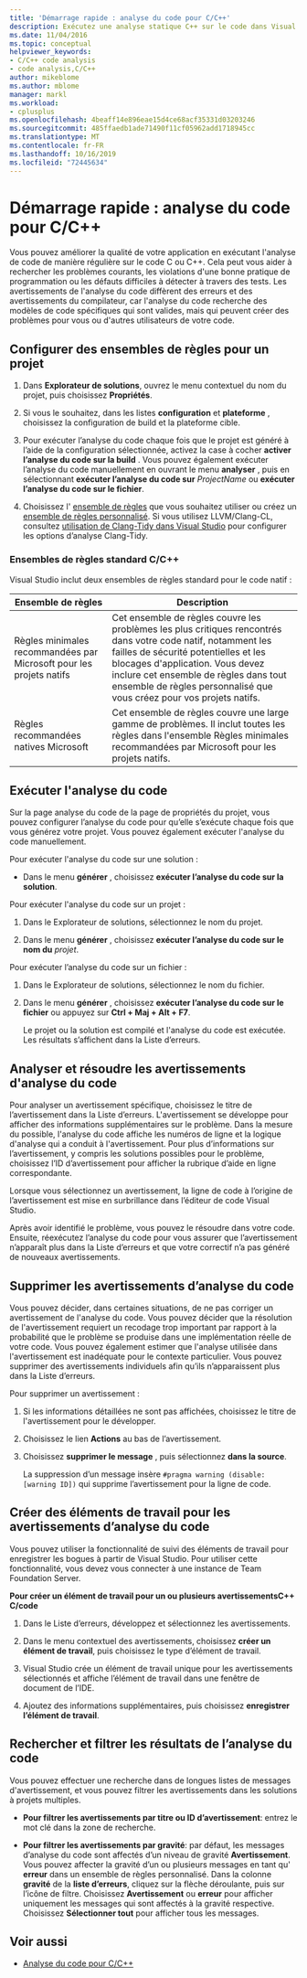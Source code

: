 ```yaml
---
title: 'Démarrage rapide : analyse du code pour C/C++'
description: Exécutez une analyse statique C++ sur le code dans Visual Studio pour détecter les problèmes de codage courants et les défauts.
ms.date: 11/04/2016
ms.topic: conceptual
helpviewer_keywords:
- C/C++ code analysis
- code analysis,C/C++
author: mikeblome
ms.author: mblome
manager: markl
ms.workload:
- cplusplus
ms.openlocfilehash: 4beaff14e896eae15d4ce68acf35331d03203246
ms.sourcegitcommit: 485ffaedb1ade71490f11cf05962add1718945cc
ms.translationtype: MT
ms.contentlocale: fr-FR
ms.lasthandoff: 10/16/2019
ms.locfileid: "72445634"
---
```

# <a name="quickstart-code-analysis-for-cc"></a>Démarrage rapide : analyse du code pour C/C++

Vous pouvez améliorer la qualité de votre application en exécutant l'analyse de code de manière régulière sur le code C ou C++. Cela peut vous aider à rechercher les problèmes courants, les violations d'une bonne pratique de programmation ou les défauts difficiles à détecter à travers des tests. Les avertissements de l'analyse du code diffèrent des erreurs et des avertissements du compilateur, car l'analyse du code recherche des modèles de code spécifiques qui sont valides, mais qui peuvent créer des problèmes pour vous ou d'autres utilisateurs de votre code.

## <a name="configure-rule-sets-for-a-project"></a>Configurer des ensembles de règles pour un projet

1. Dans **Explorateur de solutions**, ouvrez le menu contextuel du nom du projet, puis choisissez **Propriétés**.

2. Si vous le souhaitez, dans les listes **configuration** et **plateforme** , choisissez la configuration de build et la plateforme cible.

3. Pour exécuter l’analyse du code chaque fois que le projet est généré à l’aide de la configuration sélectionnée, activez la case à cocher **activer l’analyse du code sur la build** . Vous pouvez également exécuter l’analyse du code manuellement en ouvrant le menu **analyser** , puis en sélectionnant **exécuter l’analyse du code sur** *ProjectName* ou **exécuter l’analyse du code sur le fichier**.

4. Choisissez l' [ensemble de règles](../code-quality/using-rule-sets-to-specify-the-cpp-rules-to-run.md) que vous souhaitez utiliser ou créez un [ensemble de règles personnalisé](../code-quality/how-to-create-a-custom-rule-set.md). Si vous utilisez LLVM/Clang-CL, consultez [utilisation de Clang-Tidy dans Visual Studio](../code-quality/clang-tidy.md) pour configurer les options d’analyse Clang-Tidy.

### <a name="standard-cc-rule-sets"></a>Ensembles de règles standard C/C++

Visual Studio inclut deux ensembles de règles standard pour le code natif :

|Ensemble de règles|Description|
|--------------|-----------------|
|Règles minimales recommandées par Microsoft pour les projets natifs|Cet ensemble de règles couvre les problèmes les plus critiques rencontrés dans votre code natif, notamment les failles de sécurité potentielles et les blocages d'application. Vous devez inclure cet ensemble de règles dans tout ensemble de règles personnalisé que vous créez pour vos projets natifs.|
|Règles recommandées natives Microsoft|Cet ensemble de règles couvre une large gamme de problèmes. Il inclut toutes les règles dans l'ensemble Règles minimales recommandées par Microsoft pour les projets natifs.|

## <a name="run-code-analysis"></a>Exécuter l'analyse du code

Sur la page analyse du code de la page de propriétés du projet, vous pouvez configurer l’analyse du code pour qu’elle s’exécute chaque fois que vous générez votre projet. Vous pouvez également exécuter l'analyse du code manuellement.

Pour exécuter l'analyse du code sur une solution :

- Dans le menu **générer** , choisissez **exécuter l’analyse du code sur la solution**.

Pour exécuter l'analyse du code sur un projet :

1. Dans le Explorateur de solutions, sélectionnez le nom du projet.

2. Dans le menu **générer** , choisissez **exécuter l’analyse du code sur le nom du** *projet*.

Pour exécuter l’analyse du code sur un fichier :

1. Dans le Explorateur de solutions, sélectionnez le nom du fichier.

2. Dans le menu **générer** , choisissez **exécuter l’analyse du code sur le fichier** ou appuyez sur **Ctrl + Maj + Alt + F7**.

   Le projet ou la solution est compilé et l'analyse du code est exécutée. Les résultats s’affichent dans la Liste d’erreurs.

## <a name="analyze-and-resolve-code-analysis-warnings"></a>Analyser et résoudre les avertissements d'analyse du code

Pour analyser un avertissement spécifique, choisissez le titre de l’avertissement dans la Liste d’erreurs. L'avertissement se développe pour afficher des informations supplémentaires sur le problème. Dans la mesure du possible, l'analyse du code affiche les numéros de ligne et la logique d'analyse qui a conduit à l'avertissement. Pour plus d’informations sur l’avertissement, y compris les solutions possibles pour le problème, choisissez l’ID d’avertissement pour afficher la rubrique d’aide en ligne correspondante.

Lorsque vous sélectionnez un avertissement, la ligne de code à l’origine de l’avertissement est mise en surbrillance dans l’éditeur de code Visual Studio.

Après avoir identifié le problème, vous pouvez le résoudre dans votre code. Ensuite, réexécutez l’analyse du code pour vous assurer que l’avertissement n’apparaît plus dans la Liste d’erreurs et que votre correctif n’a pas généré de nouveaux avertissements.

## <a name="suppress-code-analysis-warnings"></a>Supprimer les avertissements d’analyse du code

Vous pouvez décider, dans certaines situations, de ne pas corriger un avertissement de l'analyse du code. Vous pouvez décider que la résolution de l'avertissement requiert un recodage trop important par rapport à la probabilité que le problème se produise dans une implémentation réelle de votre code. Vous pouvez également estimer que l'analyse utilisée dans l'avertissement est inadéquate pour le contexte particulier. Vous pouvez supprimer des avertissements individuels afin qu’ils n’apparaissent plus dans la Liste d’erreurs.

Pour supprimer un avertissement :

1. Si les informations détaillées ne sont pas affichées, choisissez le titre de l'avertissement pour le développer.

2. Choisissez le lien **Actions** au bas de l’avertissement.

3. Choisissez **supprimer le message** , puis sélectionnez **dans la source**.

   La suppression d’un message insère `#pragma warning (disable:[warning ID])` qui supprime l’avertissement pour la ligne de code.

## <a name="create-work-items-for-code-analysis-warnings"></a>Créer des éléments de travail pour les avertissements d’analyse du code

Vous pouvez utiliser la fonctionnalité de suivi des éléments de travail pour enregistrer les bogues à partir de Visual Studio. Pour utiliser cette fonctionnalité, vous devez vous connecter à une instance de Team Foundation Server.

**Pour créer un élément de travail pour un ou plusieurs avertissementsC++ C/code**

1. Dans le Liste d’erreurs, développez et sélectionnez les avertissements.

2. Dans le menu contextuel des avertissements, choisissez **créer un élément de travail**, puis choisissez le type d’élément de travail.

3. Visual Studio crée un élément de travail unique pour les avertissements sélectionnés et affiche l’élément de travail dans une fenêtre de document de l’IDE.

4. Ajoutez des informations supplémentaires, puis choisissez **enregistrer l’élément de travail**.

## <a name="search-and-filter-code-analysis-results"></a>Rechercher et filtrer les résultats de l’analyse du code

Vous pouvez effectuer une recherche dans de longues listes de messages d'avertissement, et vous pouvez filtrer les avertissements dans les solutions à projets multiples.

- **Pour filtrer les avertissements par titre ou ID d’avertissement**: entrez le mot clé dans la zone de recherche.

- **Pour filtrer les avertissements par gravité**: par défaut, les messages d’analyse du code sont affectés d’un niveau de gravité **Avertissement**. Vous pouvez affecter la gravité d’un ou plusieurs messages en tant qu' **erreur** dans un ensemble de règles personnalisé. Dans la colonne **gravité** de la **liste d’erreurs**, cliquez sur la flèche déroulante, puis sur l’icône de filtre. Choisissez **Avertissement** ou **erreur** pour afficher uniquement les messages qui sont affectés à la gravité respective. Choisissez **Sélectionner tout** pour afficher tous les messages.

## <a name="see-also"></a>Voir aussi

- [Analyse du code pour C/C++](../code-quality/code-analysis-for-c-cpp-overview.md)
